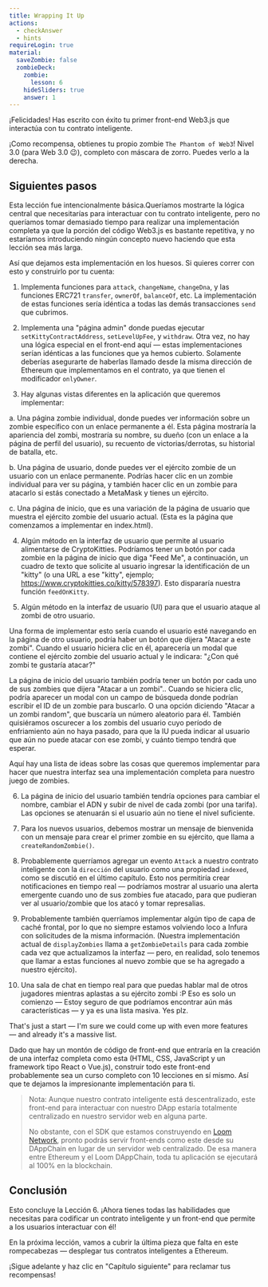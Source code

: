 ```yaml
---
title: Wrapping It Up
actions:
  - checkAnswer
  - hints
requireLogin: true
material:
  saveZombie: false
  zombieDeck:
    zombie:
      lesson: 6
    hideSliders: true
    answer: 1
---
```


¡Felicidades! Has escrito con éxito tu primer front-end Web3.js que interactúa con tu contrato inteligente.

¡Como recompensa, obtienes tu propio zombie `The Phantom of Web3`! Nivel 3.0 (para Web 3.0 😉), completo con máscara de zorro. Puedes verlo a la derecha.

## Siguientes pasos

Esta lección fue intencionalmente básica.Queríamos mostrarte la lógica central que necesitarías para interactuar con tu contrato inteligente, pero no queríamos tomar demasiado tiempo para realizar una implementación completa ya que la porción del código Web3.js es bastante repetitiva, y no estaríamos introduciendo ningún concepto nuevo haciendo que esta lección sea más larga.

Así que dejamos esta implementación en los huesos. Si quieres correr con esto y construirlo por tu cuenta:

1. Implementa funciones para `attack`, `changeName`, `changeDna`, y las funciones ERC721 `transfer`, `ownerOf`, `balanceOf`, etc. La implementación de estas funciones sería idéntica a todas las demás transacciones `send` que cubrimos.

2. Implementa una "página admin" donde puedas ejecutar `setKittyContractAddress`, `setLevelUpFee`, y `withdraw`. Otra vez, no hay una lógica especial en el front-end aquí — estas implementaciones serían idénticas a las funciones que ya hemos cubierto. Solamente deberías asegurarte de haberlas llamado desde la misma dirección de Ethereum que implementamos en el contrato, ya que tienen el modificador `onlyOwner`.

3. Hay algunas vistas diferentes en la aplicación que queremos implementar:

a. Una página zombie individual, donde puedes ver información sobre un zombie específico con un enlace permanente a él. Esta página mostraría la apariencia del zombi, mostraría su nombre, su dueño (con un enlace a la página de perfil del usuario), su recuento de victorias/derrotas, su historial de batalla, etc.

b. Una página de usuario, donde puedes ver el ejército zombie de un usuario con un enlace permanente. Podrías hacer clic en un zombie individual para ver su página, y también hacer clic en un zombie para atacarlo si estás conectado a MetaMask y tienes un ejército.

c. Una página de inicio, que es una variación de la página de usuario que muestra el ejército zombie del usuario actual. (Esta es la página que comenzamos a implementar en index.html).

4. Algún método en la interfaz de usuario que permite al usuario alimentarse de CryptoKitties. Podríamos tener un botón por cada zombie en la página de inicio que diga "Feed Me", a continuación, un cuadro de texto que solicite al usuario ingresar la identificación de un "kitty" (o una URL a ese "kitty", ejemplo; <a href="https://www.cryptokitties.co/kitty/578397" target=_blank>https\://www\.cryptokitties.co/kitty/578397</a>). Esto dispararía nuestra función `feedOnKitty`.

5. Algún método en la interfaz de usuario (UI) para que el usuario ataque al zombi de otro usuario.

Una forma de implementar esto sería cuando el usuario esté navegando en la página de otro usuario, podría haber un botón que dijera "Atacar a este zombi". Cuando el usuario hiciera clic en él, aparecería un modal que contiene el ejército zombie del usuario actual y le indicara: "¿Con qué zombi te gustaría atacar?"

La página de inicio del usuario también podría tener un botón por cada uno de sus zombies que dijera "Atacar a un zombi".. Cuando se hiciera clic, podría aparecer un modal con un campo de búsqueda donde podrían escribir el ID de un zombie para buscarlo. O una opción diciendo "Atacar a un zombi random", que buscaría un número aleatorio para él.
También quisiéramos oscurecer a los zombis del usuario cuyo período de enfriamiento aún no haya pasado, para que la IU pueda indicar al usuario que aún no puede atacar con ese zombi, y cuánto tiempo tendrá que esperar.

Aquí hay una lista de ideas sobre las cosas que queremos implementar para hacer que nuestra interfaz sea una implementación completa para nuestro juego de zombies.

6. La página de inicio del usuario también tendría opciones para cambiar el nombre, cambiar el ADN y subir de nivel de cada zombi (por una tarifa). Las opciones se atenuarán si el usuario aún no tiene el nivel suficiente.

7. Para los nuevos usuarios, debemos mostrar un mensaje de bienvenida con un mensaje para crear el primer zombie en su ejército, que llama a `createRandomZombie()`.

8. Probablemente querríamos agregar un evento `Attack` a nuestro contrato inteligente con la `dirección` del usuario como una propiedad `indexed`, como se discutió en el último capítulo. Esto nos permitiría crear notificaciones en tiempo real — podríamos mostrar al usuario una alerta emergente cuando uno de sus zombies fue atacado, para que pudieran ver al usuario/zombie que los atacó y tomar represalias.

9. Probablemente también querríamos implementar algún tipo de capa de caché frontal, por lo que no siempre estamos volviendo loco a Infura con solicitudes de la misma información. (Nuestra implementación actual de `displayZombies` llama a `getZombieDetails` para cada zombie cada vez que actualizamos la interfaz — pero, en realidad, solo tenemos que llamar a estas funciones al nuevo zombie que se ha agregado a nuestro ejército).

10. Una sala de chat en tiempo real para que puedas hablar mal de otros jugadores mientras aplastas a su ejército zombi :P
    Eso es solo un comienzo — Estoy seguro de que podríamos encontrar aún más características — y ya es una lista masiva. Yes plz.

That's just a start — I'm sure we could come up with even more features — and already it's a massive list.

Dado que hay un montón de código de front-end que entraría en la creación de una interfaz completa como esta (HTML, CSS, JavaScript y un framework tipo React o Vue.js), construir todo este front-end probablemente sea un curso completo con 10 lecciones en sí mismo. Así que te dejamos la impresionante implementación para ti.

> Nota: Aunque nuestro contrato inteligente está descentralizado, este front-end para interactuar con nuestro DApp estaría totalmente centralizado en nuestro servidor web en alguna parte.
>
> No obstante, con el SDK que estamos construyendo en <a href="https://medium.com/loom-network/loom-network-is-live-scalable-ethereum-dapps-coming-soon-to-a-dappchain-near-you-29d26da00880" target=_blank>Loom Network</a>, pronto podrás servir front-ends como este desde su DAppChain en lugar de un servidor web centralizado. De esa manera entre Ethereum y el Loom DAppChain, toda tu aplicación se ejecutará al 100% en la blockchain.

## Conclusión

Esto concluye la Lección 6. ¡Ahora tienes todas las habilidades que necesitas para codificar un contrato inteligente y un front-end que permite a los usuarios interactuar con él!

En la próxima lección, vamos a cubrir la última pieza que falta en este rompecabezas — desplegar tus contratos inteligentes a Ethereum.

¡Sigue adelante y haz clic en "Capítulo siguiente" para reclamar tus recompensas!
